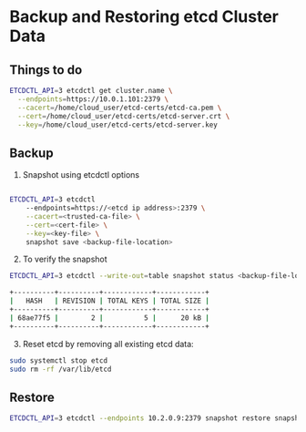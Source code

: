 # Backup and Restoring etcd Cluster Data
## Things to do
```bash
ETCDCTL_API=3 etcdctl get cluster.name \
  --endpoints=https://10.0.1.101:2379 \
  --cacert=/home/cloud_user/etcd-certs/etcd-ca.pem \
  --cert=/home/cloud_user/etcd-certs/etcd-server.crt \
  --key=/home/cloud_user/etcd-certs/etcd-server.key
```


## Backup
1. Snapshot using etcdctl options
```bash

ETCDCTL_API=3 etcdctl 
    --endpoints=https://<etcd ip address>:2379 \
    --cacert=<trusted-ca-file> \
    --cert=<cert-file> \
    --key=<key-file> \
    snapshot save <backup-file-location>
```

2. To verify the snapshot
```bash
ETCDCTL_API=3 etcdctl --write-out=table snapshot status <backup-file-location>

+----------+----------+------------+------------+
|   HASH   | REVISION | TOTAL KEYS | TOTAL SIZE |
+----------+----------+------------+------------+
| 68ae77f5 |        2 |          5 |      20 kB |
+----------+----------+------------+------------+
```

3. Reset etcd by removing all existing etcd data:
```bash
sudo systemctl stop etcd
sudo rm -rf /var/lib/etcd
```

## Restore
```bash
ETCDCTL_API=3 etcdctl --endpoints 10.2.0.9:2379 snapshot restore snapshotdb
```

